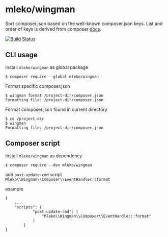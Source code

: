 # mleko/wingman

Sort composer.json based on the well-known composer.json keys. 
List and order of keys is derived from composer [docs](https://getcomposer.org/doc/04-schema.md).

[![Build Status](https://travis-ci.org/mleko/wingman.svg?branch=master)](https://travis-ci.org/mleko/wingman)

## CLI usage
Install `mleko/wingman` as global package
```
$ composer require --global mleko/wingman
```

Format specific composer.json

```
$ wingman format /project-dir/composer.json
Formatting file: /project-dir/composer.json
```

Format composer.json found in current directory

```
$ cd /project-dir 
$ wingman
Formatting file: /project-dir/composer.json
```

## Composer script
Install `mleko/wingman` as dependency
```
$ composer require --dev mleko/wingman
```

add `post-update-cmd` script `Mleko\\Wingman\\Composer\\EventHandler::format`

example
```
{
    ...
    "scripts": {
            "post-update-cmd": [
                "Mleko\\Wingman\\Composer\\EventHandler::format"
            ]
        }
}
```
